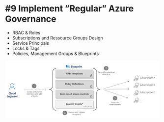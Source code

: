 # #9 Implement ”Regular” Azure Governance
- RBAC & Roles
- Subscriptions and Ressource Groups Design
- Service Principals
- Locks & Tags
- Policies, Management Groups & Blueprints


![blueprints][blueprints]

[blueprints]:  /images/09-blueprints.png "Blueprints"
